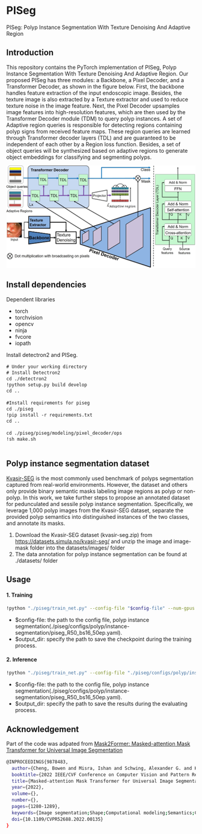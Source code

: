 # PISeg
PISeg: Polyp Instance Segmentation With Texture Denoising And Adaptive Region

##  Introduction

This repository contains the PyTorch implementation of PISeg, Polyp Instance Segmentation With Texture Denoising And Adaptive Region. 
Our proposed PISeg has three modules: a Backbone, a Pixel Decoder, and a Transformer Decoder, as shown in the figure below. First, the backbone handles feature extraction of the input endoscopic image. Besides, the texture image is also extracted by a Texture extractor and used to reduce texture noise in the image feature. Next, the Pixel Decoder upsamples image features into high-resolution features, which are then used by the Transformer Decoder module (TDM) to query polyp instances. A set of Adaptive region queries is responsible for detecting regions containing polyp signs from received feature maps. These region queries are learned through Transformer decoder layers (TDL) and are guaranteed to be independent of each other by a Region loss function. Besides, a set of object queries will be synthesized based on adaptive regions to generate object embeddings for classifying and segmenting polyps.

![model](figures/PISEG_Overview.jpg)

##  Install dependencies

Dependent libraries
* torch
* torchvision 
* opencv
* ninja
* fvcore
* iopath

Install detectron2 and PISeg.

```bask
# Under your working directory
# Install Detectron2
cd ./detectron2
!python setup.py build develop
cd ..

#Install requirements for piseg
cd ./piseg
!pip install -r requirements.txt
cd ..

cd ./piseg/piseg/modeling/pixel_decoder/ops
!sh make.sh


```

##  Polyp instance segmentation dataset
[Kvasir-SEG](<https://datasets.simula.no/kvasir-seg/>) is the most commonly used benchmark of polyps segmentation captured from real-world environments. However, the dataset and others only provide binary semantic masks labeling image regions as polyp or non-polyp. In this work, we take further steps to propose an annotated dataset for pedunculated and sessile polyp instance segmentation. Specifically, we leverage 1,000 polyp images from the Kvasir-SEG dataset, separate the provided polyp semantics into distinguished instances of the two classes, and annotate its masks. 

1. Download the Kvasir-SEG dataset (kvasir-seg.zip) from https://datasets.simula.no/kvasir-seg/ and unzip the image and image-mask folder into the datasets/images/ folder
2. The data annotation for polyp instance segmentation can be found at ./datasets/ folder

##  Usage

####  1. Training

```bash
!python "./piseg/train_net.py" --config-file "$config-file" --num-gpus 1 --resume DATASETS.TRAIN '("kvasir_instance_train",)' DATASETS.TEST '("kvasir_instance_val",)' DATALOADER.NUM_WORKERS 12 SOLVER.IMS_PER_BATCH 10 SOLVER.BASE_LR 0.0001 SOLVER.MAX_ITER 7700 SOLVER.STEPS "(5600,7000)" SOLVER.CHECKPOINT_PERIOD 70 TEST.EVAL_PERIOD 70 OUTPUT_DIR "$output_dir"
```
* $config-file: the path to the config file, polyp instance segmentation(./piseg/configs/polyp/instance-segmentation/piseg_R50_bs16_50ep.yaml).
* $output_dir: specify the path to save the checkpoint during the training process.

####  2. Inference

```bash
!python "./piseg/train_net.py" --config-file "./piseg/configs/polyp/instance-segmentation/piseg_R50_bs16_50ep.yaml" --num-gpus 1 --eval-only  DATASETS.TEST '("fold_0_kvasir_instance_test",)'  SOLVER.IMS_PER_BATCH 1 MODEL.WEIGHTS "./output_piseg_resnet50/model_0007069.pth" OUTPUT_DIR "./output_piseg_resnet50/"
```
* $config-file: the path to the config file, polyp instance segmentation(./piseg/configs/polyp/instance-segmentation/piseg_R50_bs16_50ep.yaml).
* $output_dir: specify the path to save the results during the evaluating process.

##  Acknowledgement

Part of the code was adpated from [Mask2Former: Masked-attention Mask Transformer for Universal Image Segmentation](<https://github.com/facebookresearch/Mask2Former>)

```bash
@INPROCEEDINGS{9878483,
  author={Cheng, Bowen and Misra, Ishan and Schwing, Alexander G. and Kirillov, Alexander and Girdhar, Rohit},
  booktitle={2022 IEEE/CVF Conference on Computer Vision and Pattern Recognition (CVPR)}, 
  title={Masked-attention Mask Transformer for Universal Image Segmentation}, 
  year={2022},
  volume={},
  number={},
  pages={1280-1289},
  keywords={Image segmentation;Shape;Computational modeling;Semantics;Computer architecture;Transformers;Feature extraction;Segmentation;grouping and shape analysis; Recognition: detection;categorization;retrieval},
  doi={10.1109/CVPR52688.2022.00135}
}
```
